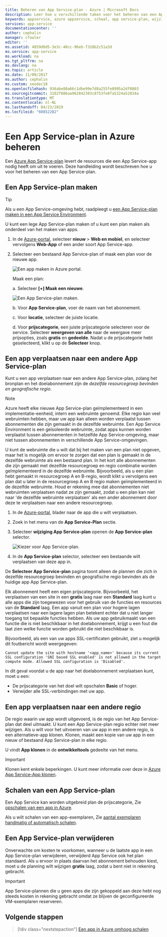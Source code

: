 ```yaml
---
title: Beheren van App Service-plan - Azure | Microsoft Docs
description: Leer hoe u verschillende taken voor het beheren van een App Service-plan uit te voeren.
keywords: appservice, azure appservice, schaal, app service-plan, wijzigen, maken, beheren, beheer
services: app-service
documentationcenter: ''
author: cephalin
manager: cfowler
editor: ''
ms.assetid: 4859d0d5-3e3c-40cc-96eb-f318b2c51a3d
ms.service: app-service
ms.workload: na
ms.tgt_pltfrm: na
ms.devlang: na
ms.topic: article
ms.date: 11/09/2017
ms.author: cephalin
ms.custom: seodec18
ms.openlocfilehash: 936abe80a66c1dbe99e7d8a255fe8995a2df0803
ms.sourcegitcommit: 3102f886aa962842303c8753fe8fa5324a52834a
ms.translationtype: MT
ms.contentlocale: nl-NL
ms.lasthandoff: 04/23/2019
ms.locfileid: "60852282"
---
```

# <a name="manage-an-app-service-plan-in-azure"></a>Een App Service-plan in Azure beheren

Een [Azure App Service-plan](overview-hosting-plans.md) levert de resources die een App Service-app nodig heeft om uit te voeren. Deze handleiding wordt beschreven hoe u voor het beheren van een App Service-plan.

## <a name="create-an-app-service-plan"></a>Een App Service-plan maken

> [!TIP]
> Als u een App Service-omgeving hebt, raadpleegt u [een App Service-plan maken in een App Service Environment](environment/app-service-web-how-to-create-a-web-app-in-an-ase.md#createplan).

U kunt een lege App Service-plan maken of u kunt een plan maken als onderdeel van het maken van apps.

1. In de [Azure-portal](https://portal.azure.com), selecteer **nieuw** > **Web en mobiel**, en selecteer vervolgens **Web-App** of een ander soort App Service-app.

2. Selecteer een bestaand App Service-plan of maak een plan voor de nieuwe app.

   ![Een app maken in Azure portal.][createWebApp]

   Maak een plan:

   a. Selecteer **[+] Maak een nieuwe**.

      ![Een App Service-plan maken.][createASP] 

   b. Voor **App Service-plan**, voer de naam van het abonnement.

   c. Voor **locatie**, selecteer de juiste locatie.

   d. Voor **prijscategorie**, een juiste prijscategorie selecteren voor de service. Selecteer **weergeven van alle** naar de weergave meer prijsopties, zoals **gratis** en **gedeelde**. Nadat u de prijscategorie hebt geselecteerd, klikt u op de **Selecteer** knop.

<a name="move"></a>

## <a name="move-an-app-to-another-app-service-plan"></a>Een app verplaatsen naar een andere App Service-plan

Kunt u een app verplaatsen naar een andere App Service-plan, zolang het bronplan en het doelabonnement zijn de _dezelfde resourcegroep bevinden en geografische regio_.

> [!NOTE]
> Azure heeft elke nieuwe App Service-plan geïmplementeerd in een implementatie-eenheid, intern een webruimte genoemd. Elke regio kan veel webruimten hebben, maar uw app kan alleen worden verplaatst tussen abonnementen die zijn gemaakt in de dezelfde webruimte. Een App Service Environment is een geïsoleerde webruimte, zodat apps kunnen worden verplaatst tussen abonnementen in hetzelfde App Service-omgeving, maar niet tussen abonnementen in verschillende App Service-omgevingen.
>
> U kunt de webruimte die u wilt dat bij het maken van een plan niet opgeven, maar het is mogelijk om ervoor te zorgen dat een plan is gemaakt in de dezelfde webruimte als een bestaand plan. In het kort alle abonnementen die zijn gemaakt met dezelfde resourcegroep en regio combinatie worden geïmplementeerd in de dezelfde webruimte. Bijvoorbeeld, als u een plan hebt gemaakt in resourcegroep A en B-regio, wordt klikt u vervolgens een plan dat u later in de resourcegroep A en B regio maken geïmplementeerd in de dezelfde webruimte. Houd er rekening mee dat abonnementen niet webruimten verplaatsen nadat ze zijn gemaakt, zodat u een plan kan niet naar 'de dezelfde webruimte verplaatsen' als een ander abonnement door deze te verplaatsen naar een andere resourcegroep.
> 

1. In de [Azure-portal](https://portal.azure.com), blader naar de app die u wilt verplaatsen.

1. Zoek in het menu van de **App Service-Plan** sectie.

1. Selecteer **wijziging App Service-plan** openen de **App Service-plan** selector.

   ![Kiezer voor App Service-plan.][change] 

1. In de **App Service-plan** selector, selecteer een bestaande wilt verplaatsen van deze app in.   

De **Selecteer App Service-plan** pagina toont alleen de plannen die zich in dezelfde resourcegroep bevinden en geografische regio bevinden als de huidige app App Service-plan.

Elk abonnement heeft een eigen prijscategorie. Bijvoorbeeld, het verplaatsen van een site in een **gratis** laag naar een **Standard** laag kunt u alle apps die zijn toegewezen voor het gebruik van de functies en resources van de **Standard** laag. Een app vanuit een plan voor hogere lagen verplaatsen naar een lagere lagen plan betekent echter dat u niet langer toegang tot bepaalde functies hebben. Als uw app gebruikmaakt van een functie die is niet beschikbaar in het doelabonnement, krijgt u een fout die laat zien welke functie worden gebruikt die niet beschikbaar is. 

Bijvoorbeeld, als een van uw apps SSL-certificaten gebruikt, ziet u mogelijk dit foutbericht wordt weergegeven:

`Cannot update the site with hostname '<app_name>' because its current SSL configuration 'SNI based SSL enabled' is not allowed in the target compute mode. Allowed SSL configuration is 'Disabled'.`

In dit geval voordat u de app naar het doelabonnement verplaatsen kunt, moet u een:
- De prijscategorie van het doel wilt opschalen **Basic** of hoger.
- Verwijder alle SSL-verbindingen met uw app.

## <a name="move-an-app-to-a-different-region"></a>Een app verplaatsen naar een andere regio

De regio waarin uw app wordt uitgevoerd, is de regio van het App Service-plan dat deel uitmaakt. U kunt een App Service-plan regio echter niet meer wijzigen. Als u wilt voor het uitvoeren van uw app in een andere regio, is een alternatieve-app klonen. Klonen, maakt een kopie van uw app in een nieuw of bestaand App Service-plan in elke regio.

U vindt **App klonen** in de **ontwikkeltools** gedeelte van het menu.

> [!IMPORTANT]
> Klonen kent enkele beperkingen. U kunt meer informatie over deze in [Azure App Service-App klonen](app-service-web-app-cloning.md).

## <a name="scale-an-app-service-plan"></a>Schalen van een App Service-plan

Een App Service kan worden uitgebreid plan de prijscategorie, Zie [opschalen van een app in Azure](web-sites-scale.md).

Als u wilt schalen van een app-exemplaren, Zie [aantal exemplaren handmatig of automatisch schalen](../monitoring-and-diagnostics/insights-how-to-scale.md).

<a name="delete"></a>

## <a name="delete-an-app-service-plan"></a>Een App Service-plan verwijderen

Onverwachte om kosten te voorkomen, wanneer u de laatste app in een App Service-plan verwijderen, verwijderd App Service ook het plan standaard. Als u ervoor in plaats daarvan het abonnement behouden kiest, moet u de planning wilt wijzigen **gratis** laag, zodat u bent niet in rekening gebracht.

> [!IMPORTANT]
> App Service-plannen die u geen apps die zijn gekoppeld aan deze hebt nog steeds kosten in rekening gebracht omdat ze blijven de geconfigureerde VM-exemplaren reserveren.

## <a name="next-steps"></a>Volgende stappen

> [!div class="nextstepaction"]
> [Een app in Azure omhoog schalen](web-sites-scale.md)

[change]: ./media/azure-web-sites-web-hosting-plans-in-depth-overview/change-appserviceplan.png
[createASP]: ./media/azure-web-sites-web-hosting-plans-in-depth-overview/create-appserviceplan.png
[createWebApp]: ./media/azure-web-sites-web-hosting-plans-in-depth-overview/create-web-app.png
